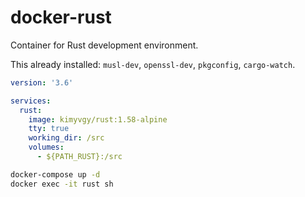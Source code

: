 # docker-rust
Container for Rust development environment.

This already installed: `musl-dev`, `openssl-dev`, `pkgconfig`, `cargo-watch`.

```yaml
version: '3.6'

services:
  rust:
    image: kimyvgy/rust:1.58-alpine
    tty: true
    working_dir: /src
    volumes:
      - ${PATH_RUST}:/src
```

```sh
docker-compose up -d
docker exec -it rust sh
```
